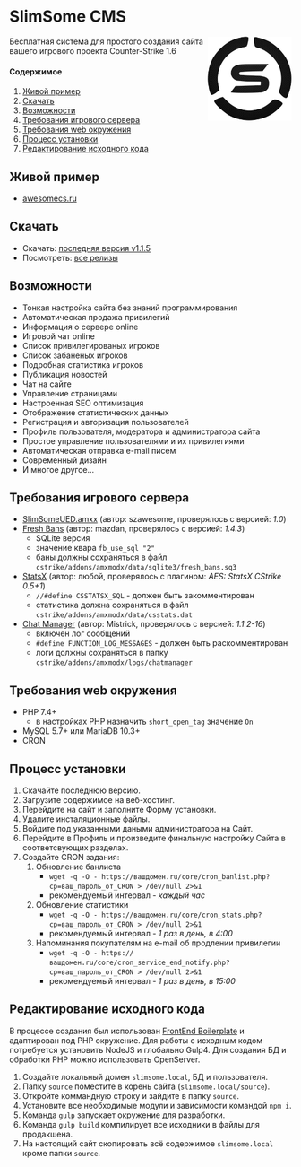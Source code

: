 # SlimSome CMS
<img width=150 align="right" src="https://raw.githubusercontent.com/zakandaiev/slimsome-cms/main/source/src/_root-dir-files/favicon.png" alt="SlimSome Logo">
Бесплатная система для простого создания сайта вашего игрового проекта Counter-Strike 1.6

#### Содержимое
1. [Живой пример](#живой-пример)
2. [Скачать](#скачать)
3. [Возможности](#возможности)
4. [Требования игрового сервера](#требования-игрового-сервера)
5. [Требования web окружения](#требования-web-окружения)
6. [Процесс установки](#процесс-установки)
7. [Редактирование исходного кода](#редактирование-исходного-кода)

## Живой пример
* [awesomecs.ru](https://awesomecs.ru)

## Скачать
* Скачать: [последняя версия v1.1.5](https://github.com/zakandaiev/slimsome-cms/files/7873334/slimsome-cms-v1.1.5.zip)
* Посмотреть: [все релизы](https://github.com/zakandaiev/slimsome-cms/releases)

## Возможности
* Тонкая настройка сайта без знаний программирования
* Автоматическая продажа привилегий
* Информация о сервере online
* Игровой чат online
* Список привилегированых игроков
* Список забаненых игроков
* Подробная статистика игроков
* Публикация новостей
* Чат на сайте
* Управление страницами
* Настроенная SEO оптимизация
* Отображение статистических данных
* Регистрация и авторизация пользователей
* Профиль пользователя, модератора и администратора сайта
* Простое управление пользователями и их привилегиями
* Автоматическая отправка e-mail писем
* Современный дизайн
* И многое другое...

## Требования игрового сервера
* [SlimSomeUED.amxx](https://github.com/zakandaiev/slimsome-cms/blob/main/SlimSomeUED.sma) (автор: szawesome, проверялось с версией: *1.0*)
* [Fresh Bans](https://dev-cs.ru/resources/196/) (автор: mazdan, проверялось с версией: *1.4.3*)
  * SQLite версия
  * значение квара `fb_use_sql "2"`
  * баны должны сохраняться в файл `cstrike/addons/amxmodx/data/sqlite3/fresh_bans.sq3`
* [StatsX](https://dev-cs.ru/resources/178/) (автор: любой, проверялось с плагином: *AES: StatsX CStrike 0.5+1*)
  * `//#define CSSTATSX_SQL` - должен быть закомментирован
  * статистика должна сохраняться в файл `cstrike/addons/amxmodx/data/csstats.dat`
* [Chat Manager](https://dev-cs.ru/resources/112/) (автор: Mistrick, проверялось с версией: *1.1.2-16*)
  * включен лог сообщений
  * `#define FUNCTION_LOG_MESSAGES` - должен быть раскомментирован
  * логи должны сохраняться в папку `cstrike/addons/amxmodx/logs/chatmanager`

## Требования web окружения
* PHP 7.4+
    * в настройках PHP назначить `short_open_tag` значение `On`
* MySQL 5.7+ или MariaDB 10.3+
* CRON

## Процесс установки
1. Скачайте последнюю версию.
2. Загрузите содержимое на веб-хостинг.
3. Перейдите на сайт и заполните Форму установки.
4. Удалите инсталяционные файлы.
5. Войдите под указанными даными администратора на Сайт.
6. Перейдите в Профиль и произведите финальную настройку Сайта в соответсвующих разделах.
7. Создайте CRON задания:
    1. Обновление банлиста
        * `wget -q -O - https://вашдомен.ru/core/cron_banlist.php?cp=ваш_пароль_от_CRON > /dev/null 2>&1`
        * рекомендуемый интервал - *каждый час*
    2. Обновление статистики
        * `wget -q -O - https://вашдомен.ru/core/cron_stats.php?cp=ваш_пароль_от_CRON > /dev/null 2>&1`
        * рекомендуемый интервал - *1 раз в день, в 4:00*
    3. Напоминания покупателям на e-mail об продлении привилегии
        * `wget -q -O - https://вашдомен.ru/core/cron_service_end_notify.php?cp=ваш_пароль_от_CRON > /dev/null 2>&1`
        * рекомендуемый интервал - *1 раз в день, в 15:00*

## Редактирование исходного кода
В процессе создания был использован [FrontEnd Boilerplate](https://github.com/zakandaiev/frontend-boilerplate) и адаптирован под PHP окружение. Для работы с исходным кодом потребуется установить NodeJS и глобально Gulp4. Для создания БД и обработки PHP можно использовать OpenServer.
1. Создайте локальный домен `slimsome.local`, БД и пользователя.
2. Папку `source` поместите в корень сайта (`slimsome.local/source`).
3. Откройте коммандную строку и зайдите в папку `source`.
4. Установите все необходимые модули и зависимости командой `npm i`.
5. Команда `gulp` запускает окружение для разработки.
6. Команда `gulp build` компилирует все исходники в файлы для продакшена.
7. На настоящий сайт скопировать всё содержимое `slimsome.local` кроме папки `source`.
